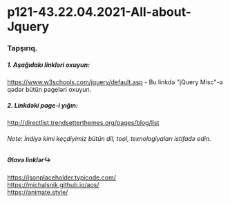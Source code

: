 # p121-43.22.04.2021-All-about-Jquery




### Tapşırıq.


##### 1. Aşağıdakı linkləri oxuyun:
https://www.w3schools.com/jquery/default.asp - Bu linkdə "jQuery Misc"-ə qədər bütün pageləri oxuyun.


##### 2. Linkdəki page-i yığın:
http://directlist.trendsetterthemes.org/pages/blog/list

###### _Note: İndiyə kimi keçdiyimiz bütün dil, tool, texnologiyaları istifadə edin._


##### _Əlavə linklər↪️_
https://jsonplaceholder.typicode.com/<br />
https://michalsnik.github.io/aos/<br />
https://animate.style/<br />
